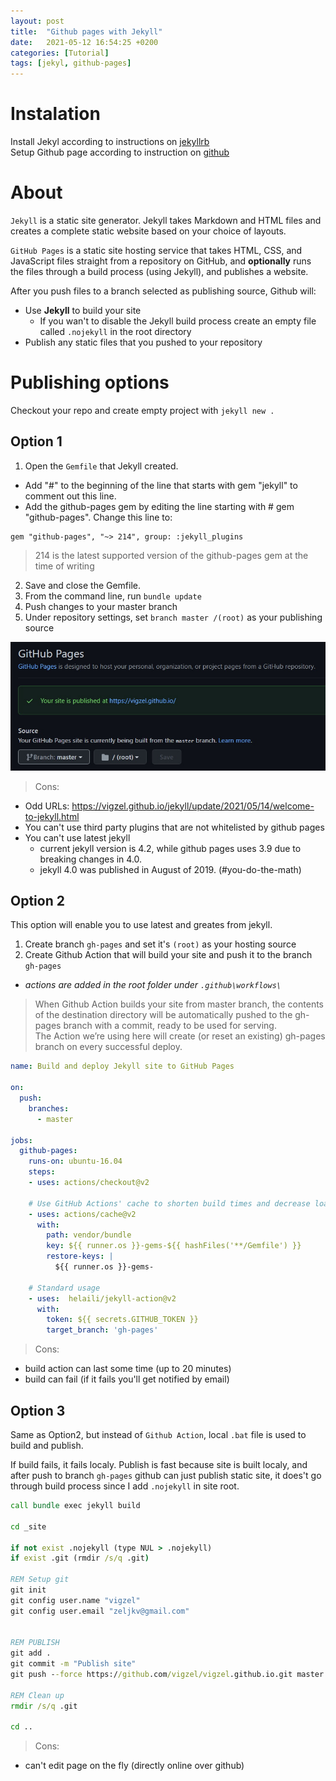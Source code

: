 ```yaml
---
layout: post
title:  "Github pages with Jekyll"
date:   2021-05-12 16:54:25 +0200
categories: [Tutorial]
tags: [jekyl, github-pages]
---
```



# Instalation

Install Jekyl according to instructions on [jekyllrb][jekyllrb]  
Setup Github page according to instruction on [github][gh-pages]

# About

`Jekyll` is a static site generator. Jekyll takes Markdown and HTML files and creates a complete static website based on your choice of layouts. 

`GitHub Pages` is a static site hosting service that takes HTML, CSS, and JavaScript files straight from a repository on GitHub, and **optionally** runs the files through a build process (using Jekyll), and publishes a website. 


After you push files to a branch selected as publishing source, Github will:
 * Use **Jekyll** to build your site
   - If you wan't to  disable the Jekyll build process create an empty file called `.nojekyll` in the root directory
 * Publish any static files that you pushed to your repository

# Publishing options

Checkout your repo and create empty project with `jekyll new .`


## Option 1


1. Open the `Gemfile` that Jekyll created.  
  - Add "#" to the beginning of the line that starts with gem "jekyll" to comment out this line.
  - Add the github-pages gem by editing the line starting with # gem "github-pages". Change this line to:
  ```
  gem "github-pages", "~> 214", group: :jekyll_plugins
  ```
  > 214 is the latest supported version of the github-pages gem at the time of writing
2. Save and close the Gemfile.
4. From the command line, run `bundle update`
5. Push changes to your master branch
6. Under repository settings, set `branch master /(root)` as your publishing source

![Github page source](/assets/images/gh-page-source.jpg)

> Cons:
 * Odd URLs: https://vigzel.github.io/jekyll/update/2021/05/14/welcome-to-jekyll.html
 * You can't use third party plugins that are not whitelisted by github pages
 * You can't use latest jekyll
   - current jekyll version is 4.2, while github pages uses 3.9 due to breaking changes in 4.0. 
   - jekyll 4.0 was published in August of 2019. (#you-do-the-math)
   

## Option 2

This option will enable you to use latest and greates from jekyll.

 1. Create branch `gh-pages` and set it's `(root)` as your hosting source
 2. Create Github Action that will build your site and push it to the branch `gh-pages`
   - _actions are added in the root folder under `.github\workflows\`_

> When Github Action builds your site from master branch, the contents of the destination directory will be automatically pushed to the gh-pages branch with a commit, ready to be used for serving.  
The Action we’re using here will create (or reset an existing) gh-pages branch on every successful deploy.

```yml
name: Build and deploy Jekyll site to GitHub Pages

on:
  push:
    branches:
      - master

jobs:
  github-pages:
    runs-on: ubuntu-16.04
    steps:
    - uses: actions/checkout@v2

    # Use GitHub Actions' cache to shorten build times and decrease load on servers
    - uses: actions/cache@v2
      with:
        path: vendor/bundle
        key: ${{ runner.os }}-gems-${{ hashFiles('**/Gemfile') }}
        restore-keys: |
          ${{ runner.os }}-gems-

    # Standard usage
    - uses:  helaili/jekyll-action@v2
      with:
        token: ${{ secrets.GITHUB_TOKEN }}
        target_branch: 'gh-pages'
```

> Cons:
 - build action can last some time (up to 20 minutes) 
 - build can fail (if it fails you'll get notified by email)


## Option 3

Same as Option2, but instead of `Github Action`, local `.bat` file is used to build and publish.

If build fails, it fails localy. Publish is fast because site is built localy, and after push to branch `gh-pages` github can just publish static site, it does't go through build process since I add `.nojekyll` in site root.


```bat
call bundle exec jekyll build

cd _site

if not exist .nojekyll (type NUL > .nojekyll)
if exist .git (rmdir /s/q .git)

REM Setup git
git init
git config user.name "vigzel"
git config user.email "zeljkv@gmail.com"


REM PUBLISH
git add .
git commit -m "Publish site"
git push --force https://github.com/vigzel/vigzel.github.io.git master:gh-pages

REM Clean up
rmdir /s/q .git

cd ..
```

> Cons:
 - can't edit page on the fly (directly online over github)


[jekyllrb]: https://jekyllrb.com/docs/
[gh-pages]: https://pages.github.com/